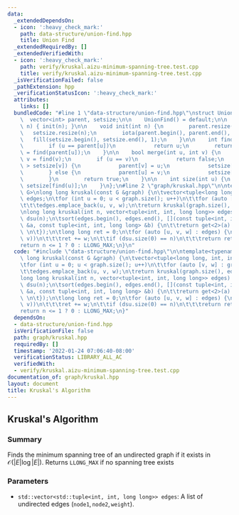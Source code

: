 ```yaml
---
data:
  _extendedDependsOn:
  - icon: ':heavy_check_mark:'
    path: data-structure/union-find.hpp
    title: Union Find
  _extendedRequiredBy: []
  _extendedVerifiedWith:
  - icon: ':heavy_check_mark:'
    path: verify/kruskal.aizu-minimum-spanning-tree.test.cpp
    title: verify/kruskal.aizu-minimum-spanning-tree.test.cpp
  _isVerificationFailed: false
  _pathExtension: hpp
  _verificationStatusIcon: ':heavy_check_mark:'
  attributes:
    links: []
  bundledCode: "#line 1 \"data-structure/union-find.hpp\"\nstruct UnionFind {\n  \
    \  vector<int> parent, setsize;\n\n    UnionFind() = default;\n\n    UnionFind(int\
    \ n) { init(n); }\n\n    void init(int n) {\n        parent.resize(n);\n     \
    \   setsize.resize(n);\n        iota(parent.begin(), parent.end(), 0);\n     \
    \   fill(setsize.begin(), setsize.end(), 1);\n    }\n\n    int find(int u) {\n\
    \        if (u == parent[u])\n            return u;\n        return parent[u]\
    \ = find(parent[u]);\n    }\n\n    bool merge(int u, int v) {\n        u = find(u),\
    \ v = find(v);\n        if (u == v)\n            return false;\n        if (setsize[u]\
    \ > setsize[v]) {\n            parent[v] = u;\n            setsize[u] += setsize[v];\n\
    \        } else {\n            parent[u] = v;\n            setsize[v] += setsize[u];\n\
    \        }\n        return true;\n    }\n\n    int size(int u) {\n        return\
    \ setsize[find(u)];\n    }\n};\n#line 2 \"graph/kruskal.hpp\"\n\ntemplate<typename\
    \ G>\nlong long kruskal(const G &graph) {\n\tvector<tuple<long long, int, int>>\
    \ edges;\n\tfor (int u = 0; u < graph.size(); u++)\n\t\tfor (auto [v, w] : graph[u])\n\
    \t\t\tedges.emplace_back(u, v, w);\n\treturn kruskal(graph.size(), edges);\n}\n\
    \nlong long kruskal(int n, vector<tuple<int, int, long long>> edges) {\n\tUnionFind\
    \ dsu(n);\n\tsort(edges.begin(), edges.end(), [](const tuple<int, int, long long>\
    \ &a, const tuple<int, int, long long> &b) {\n\t\treturn get<2>(a) < get<2>(b);\
    \ \n\t});\n\tlong long ret = 0;\n\tfor (auto [u, v, w] : edges) {\n\t\tif (dsu.merge(u,\
    \ v))\n\t\t\tret += w;\n\t\tif (dsu.size(0) == n)\n\t\t\treturn ret;\n\t}\n\t\
    return n <= 1 ? 0 : LLONG_MAX;\n}\n"
  code: "#include \"data-structure/union-find.hpp\"\n\ntemplate<typename G>\nlong\
    \ long kruskal(const G &graph) {\n\tvector<tuple<long long, int, int>> edges;\n\
    \tfor (int u = 0; u < graph.size(); u++)\n\t\tfor (auto [v, w] : graph[u])\n\t\
    \t\tedges.emplace_back(u, v, w);\n\treturn kruskal(graph.size(), edges);\n}\n\n\
    long long kruskal(int n, vector<tuple<int, int, long long>> edges) {\n\tUnionFind\
    \ dsu(n);\n\tsort(edges.begin(), edges.end(), [](const tuple<int, int, long long>\
    \ &a, const tuple<int, int, long long> &b) {\n\t\treturn get<2>(a) < get<2>(b);\
    \ \n\t});\n\tlong long ret = 0;\n\tfor (auto [u, v, w] : edges) {\n\t\tif (dsu.merge(u,\
    \ v))\n\t\t\tret += w;\n\t\tif (dsu.size(0) == n)\n\t\t\treturn ret;\n\t}\n\t\
    return n <= 1 ? 0 : LLONG_MAX;\n}"
  dependsOn:
  - data-structure/union-find.hpp
  isVerificationFile: false
  path: graph/kruskal.hpp
  requiredBy: []
  timestamp: '2022-01-24 07:06:40-08:00'
  verificationStatus: LIBRARY_ALL_AC
  verifiedWith:
  - verify/kruskal.aizu-minimum-spanning-tree.test.cpp
documentation_of: graph/kruskal.hpp
layout: document
title: Kruskal's Algorithm
---
```


## Kruskal's Algorithm

### Summary

Finds the minimum spanning tree of an undirected graph if it exists in $\mathcal{O}(|E| \log |E|)$. Returns `LLONG_MAX` if no spanning tree exists

### Parameters
- `std::vector<std::tuple<int, int, long long>> edges`: A list of undirected edges $(\texttt{node1}, \texttt{node2}, \texttt{weight})$. 

